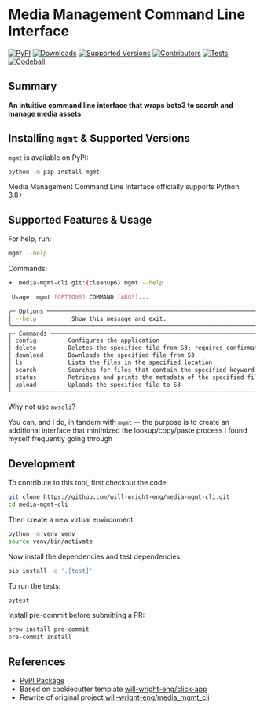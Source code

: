 # Media Management Command Line Interface

[![PyPI](https://img.shields.io/pypi/v/mgmt)](https://pypi.org/project/mgmt/)
[![Downloads](https://static.pepy.tech/badge/mgmt/month)](https://pepy.tech/project/mgmt)
[![Supported Versions](https://img.shields.io/badge/python-3.8%20%7C%203.9%20%7C%203.10%20%7C%203.11-blue)](https://pypi.org/project/mgmt/)
[![Contributors](https://img.shields.io/github/contributors/will-wright-eng/media-mgmt-cli.svg)](https://github.com/will-wright-eng/media-mgmt-cli/graphs/contributors)
[![Tests](https://github.com/will-wright-eng/media-mgmt-cli/workflows/Test/badge.svg)](https://github.com/will-wright-eng/media-mgmt-cli/actions?query=workflow%3ATest)
[![Codeball](https://github.com/will-wright-eng/media-mgmt-cli/actions/workflows/codeball.yml/badge.svg)](https://github.com/will-wright-eng/media-mgmt-cli/actions/workflows/codeball.yml)


## Summary

**An intuitive command line interface that wraps boto3 to search and manage media assets**

## Installing `mgmt` & Supported Versions

`mgmt` is available on PyPI:

```bash
python -m pip install mgmt
```

Media Management Command Line Interface officially supports Python 3.8+.

## Supported Features & Usage

For help, run:

```bash
mgmt --help
```

Commands:

```bash
➜  media-mgmt-cli git:(cleanup6) mgmt --help                                                                 22:02:55

 Usage: mgmt [OPTIONS] COMMAND [ARGS]...

╭─ Options ──────────────────────────────────────────────────────────────────────────────────────────────────────────╮
│ --help          Show this message and exit.                                                                        │
╰────────────────────────────────────────────────────────────────────────────────────────────────────────────────────╯
╭─ Commands ─────────────────────────────────────────────────────────────────────────────────────────────────────────╮
│ config         Configures the application                                                                          │
│ delete         Deletes the specified file from S3; requires confirmation                                           │
│ download       Downloads the specified file from S3                                                                │
│ ls             Lists the files in the specified location                                                           │
│ search         Searches for files that contain the specified keyword in their names                                │
│ status         Retrieves and prints the metadata of the specified file                                             │
│ upload         Uploads the specified file to S3                                                                    │
╰────────────────────────────────────────────────────────────────────────────────────────────────────────────────────╯

```

Why not use `awscli`?

You can, and I do, in tandem with `mgmt` -- the purpose is to create an additional interface that minimized the lookup/copy/paste process I found myself frequently going through

## Development

To contribute to this tool, first checkout the code:

```bash
git clone https://github.com/will-wright-eng/media-mgmt-cli.git
cd media-mgmt-cli
```

Then create a new virtual environment:

```bash
python -m venv venv
source venv/bin/activate
```

Now install the dependencies and test dependencies:

```bash
pip install -e '.[test]'
```

To run the tests:

```bash
pytest
```

Install pre-commit before submitting a PR:

```bash
brew install pre-commit
pre-commit install
```

## References

- [PyPI Package](https://pypi.org/project/mgmt)
- Based on cookiecutter template [will-wright-eng/click-app](https://github.com/will-wright-eng/click-app)
- Rewrite of original project [will-wright-eng/media_mgmt_cli](https://github.com/will-wright-eng/media_mgmt_cli)
